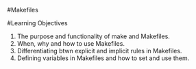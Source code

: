 #Makefiles

#Learning Objectives

   1. The purpose  and functionality of make and Makefiles.
   2. When, why and how to use Makefiles.
   3. Differentiating btwn explicit and implicit rules in Makefiles.
   4. Defining variables in Makefiles and how to set and use them.


